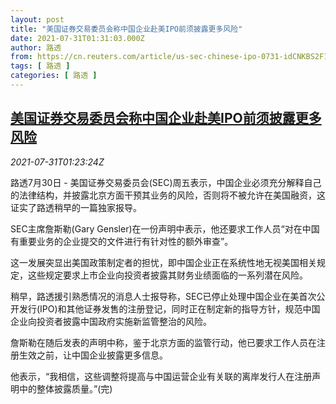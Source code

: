```yaml
---
layout: post
title: "美国证券交易委员会称中国企业赴美IPO前须披露更多风险"
date: 2021-07-31T01:31:03.000Z
author: 路透
from: https://cn.reuters.com/article/us-sec-chinese-ipo-0731-idCNKBS2F101U
tags: [ 路透 ]
categories: [ 路透 ]
---
```

<!--1627695063000-->
[美国证券交易委员会称中国企业赴美IPO前须披露更多风险](https://cn.reuters.com/article/us-sec-chinese-ipo-0731-idCNKBS2F101U)
------

<div>
<div><i>2021-07-31T01:23:24Z</i></div><p>路透7月30日 - 美国证券交易委员会(SEC)周五表示，中国企业必须充分解释自己的法律结构，并披露北京方面干预其业务的风险，否则将不被允许在美国融资，这证实了路透稍早的一篇独家报导。</p><p>SEC主席詹斯勒(Gary Gensler)在一份声明中表示，他还要求工作人员“对在中国有重要业务的企业提交的文件进行有针对性的额外审查”。</p><p>这一发展突显出美国政策制定者的担忧，即中国企业正在系统性地无视美国相关规定，这些规定要求上市企业向投资者披露其财务业绩面临的一系列潜在风险。</p><p>稍早，路透援引熟悉情况的消息人士报导称，SEC已停止处理中国企业在美首次公开发行(IPO)和其他证券发售的注册登记，同时正在制定新的指导方针，规范中国企业向投资者披露中国政府实施新监管整治的风险。</p><p>詹斯勒在随后发表的声明中称，鉴于北京方面的监管行动，他已要求工作人员在注册生效之前，让中国企业披露更多信息。</p><p>他表示，“我相信，这些调整将提高与中国运营企业有关联的离岸发行人在注册声明中的整体披露质量。”(完)</p>
</div>
